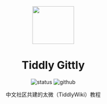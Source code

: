 <div align="center">
    <img src="https://avatars.githubusercontent.com/u/66825358?s=200&v=4" width="110", height="100">
</div>

<h1 align="center">Tiddly Gittly </h1>

<div align="center">

<img src="https://img.shields.io/badge/Maintain-Yes-blueviolet.svg?style=flat-square&logo=Chakra-Ui&color=90E59A&logoColor=green" alt="status" >
<img src="https://img.shields.io/badge/Github-Yes-green.svg?style=flat-square&logo=github&label=Github&logoColor=cyan" alt="github">

</div>

<p align="center">
中文社区共建的太微（TiddlyWiki）教程
</p>

